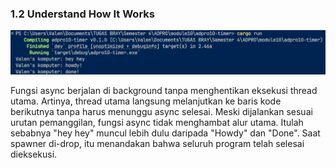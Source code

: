 ### 1.2 Understand How It Works

![alt text](image.png)

Fungsi async berjalan di background tanpa menghentikan eksekusi thread utama. Artinya, thread utama langsung melanjutkan ke baris kode berikutnya tanpa harus menunggu async selesai. Meski dijalankan sesuai urutan pemanggilan, fungsi async tidak menghambat alur utama. Itulah sebabnya "hey hey" muncul lebih dulu daripada "Howdy" dan "Done". Saat spawner di-drop, itu menandakan bahwa seluruh program telah selesai dieksekusi.